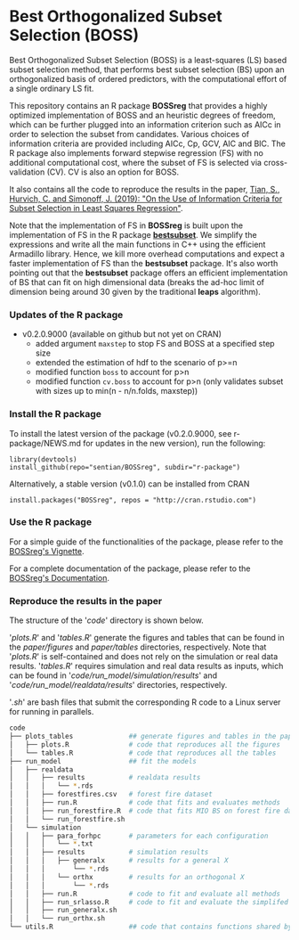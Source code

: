 # Best Orthogonalized Subset Selection (BOSS)
Best Orthogonalized Subset Selection (BOSS) is a least-squares (LS) based subset selection method, that performs best subset selection (BS) upon an orthogonalized basis of ordered predictors, with the computational effort of a single ordinary LS fit.

This repository contains an R package **BOSSreg** that provides a highly optimized implementation of BOSS and an heuristic degrees of freedom, which can be further plugged into an information criterion such as AICc in order to selection the subset from candidates. Various choices of information criteria are provided including AICc, Cp, GCV, AIC and BIC. The R package also implements forward stepwise regression (FS) with no additional computational cost, where the subset of FS is selected via cross-validation (CV). CV is also an option for BOSS.

It also contains all the code to reproduce the results in the paper,
[Tian, S., Hurvich, C. and Simonoff, J. (2019): "On the Use of Information Criteria for Subset Selection in Least Squares Regression"](https://arxiv.org/abs/1911.10191).

Note that the implementation of FS in **BOSSreg** is built upon the implementation of FS in the R package [**bestsubset**](https://github.com/ryantibs/best-subset). We simplify the expressions and write all the main functions in C++ using the efficient Armadillo library. Hence, we kill more overhead computations and expect a faster implementation of FS than the **bestsubset** package. It's also worth pointing out that the **bestsubset** package offers an efficient implementation of BS that can fit on high dimensional data (breaks the ad-hoc limit of dimension being around 30 given by the traditional **leaps** algorithm).

### Updates of the R package
* v0.2.0.9000 (available on github but not yet on CRAN)
  * added argument `maxstep` to stop FS and BOSS at a specified step size
  * extended the estimation of hdf to the scenario of p>=n
  * modified function `boss` to account for p>n
  * modified function `cv.boss` to account for p>n (only validates subset with sizes up to min(n - n/n.folds, maxstep))

### Install the R package
To install the latest version of the package (v0.2.0.9000, see r-package/NEWS.md for updates in the new version), run the following:
```
library(devtools)
install_github(repo="sentian/BOSSreg", subdir="r-package")
```
Alternatively, a stable version (v0.1.0) can be installed from CRAN
```
install.packages("BOSSreg", repos = "http://cran.rstudio.com")
```

### Use the R package
For a simple guide of the functionalities of the package, please refer to the [BOSSreg's Vignette](https://github.com/sentian/BOSSreg/blob/master/r-package/vignettes/BOSSreg.pdf).

For a complete documentation of the package, please refer to the [BOSSreg's Documentation](https://github.com/sentian/BOSSreg/blob/master/BOSSreg_reference.pdf).

### Reproduce the results in the paper
The structure of the '*code*' directory is shown below.

'*plots.R*' and '*tables.R*' generate the figures and tables that can be found in the *paper/figures* and *paper/tables* directories, respectively. Note that '*plots.R*' is self-contained and does not rely on the simulation or real data results. '*tables.R*' requires simulation and real data results as inputs, which can be found in '*code/run_model/simulation/results*' and '*code/run_model/realdata/results*' directories, respectively.

'*.sh*' are bash files that submit the corresponding R code to a Linux server for running in parallels.

```bash
code
├── plots_tables              ## generate figures and tables in the paper
│   ├── plots.R               # code that reproduces all the figures
│   └── tables.R              # code that reproduces all the tables
├── run_model                 ## fit the models
│   ├── realdata
│   │   ├── results           # realdata results
│   │   │   └── *.rds
│   │   ├── forestfires.csv   # forest fire dataset
│   │   ├── run.R             # code that fits and evaluates methods
│   │   ├── run_forestfire.R  # code that fits MIO BS on forest fire dataset
│   │   └── run_forestfire.sh
│   └── simulation
│   │   ├── para_forhpc       # parameters for each configuration
│   │   │   └── *.txt
│   │   ├── results           # simulation results
│   │   │   ├── generalx      # results for a general X
│   │   │       └── *.rds
│   │   │   └── orthx         # results for an orthogonal X
│   │   │       └── *.rds
│   │   ├── run.R             # code to fit and evaluate all methods
│   │   ├── run_srlasso.R     # code to fit and evaluate the simplifed relaxed lasso
│   │   ├── run_generalx.sh
│   │   └── run_orthx.sh
└── utils.R                   ## code that contains functions shared by other R codes
```
